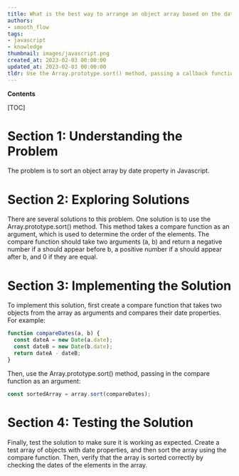 ```yaml
---
title: What is the best way to arrange an object array based on the date property?
authors:
- smooth_flow
tags:
- javascript
- knowledge
thumbnail: images/javascript.png
created_at: 2023-02-03 00:00:00
updated_at: 2023-02-03 00:00:00
tldr: Use the Array.prototype.sort() method, passing a callback function that compares the date properties of two objects.
---
```


**Contents**

[TOC]

# Section 1: Understanding the Problem

The problem is to sort an object array by date property in Javascript.

# Section 2: Exploring Solutions

There are several solutions to this problem. One solution is to use the Array.prototype.sort() method. This method takes a compare function as an argument, which is used to determine the order of the elements. The compare function should take two arguments (a, b) and return a negative number if a should appear before b, a positive number if a should appear after b, and 0 if they are equal.

# Section 3: Implementing the Solution

To implement this solution, first create a compare function that takes two objects from the array as arguments and compares their date properties. For example:

```javascript
function compareDates(a, b) {
  const dateA = new Date(a.date);
  const dateB = new Date(b.date);
  return dateA - dateB;
}
```

Then, use the Array.prototype.sort() method, passing in the compare function as an argument:

```javascript
const sortedArray = array.sort(compareDates);
```

# Section 4: Testing the Solution

Finally, test the solution to make sure it is working as expected. Create a test array of objects with date properties, and then sort the array using the compare function. Then, verify that the array is sorted correctly by checking the dates of the elements in the array.
